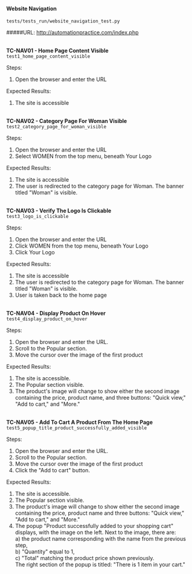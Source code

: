 #### Website Navigation
`tests/tests_run/website_navigation_test.py`

#####URL: http://automationpractice.com/index.php

<br />**TC-NAV01 - Home Page Content Visible**
<br />`test1_home_page_content_visible`

Steps:
1. Open the browser and enter the URL

Expected Results:
1. The site is accessible


<br />**TC-NAV02 - Category Page For Woman Visible**
<br />`test2_category_page_for_woman_visible`

Steps:
1. Open the browser and enter the URL
2. Select WOMEN from the top menu, beneath Your Logo

Expected Results:
1. The site is accessible
2. The user is redirected to the category page for Woman.
The banner titled "Woman" is visible.


<br />**TC-NAV03 - Verify The Logo Is Clickable**
<br />`test3_logo_is_clickable`

Steps:
1. Open the browser and enter the URL
2. Click WOMEN from the top menu, beneath Your Logo
3. Click Your Logo

Expected Results:
1. The site is accessible
2. The user is redirected to the category page for Woman.
The banner titled "Woman" is visible.
3. User is taken back to the home page


<br />**TC-NAV04 - Display Product On Hover**
<br />`test4_display_product_on_hover`

Steps:
1. Open the browser and enter the URL.
2. Scroll to the Popular section.
3. Move the cursor over the image of the first product

Expected Results:
1. The site is accessible.
2. The Popular section visible.
3. The product's image will change to show either the second image containing the price, product name, and three buttons: "Quick view," "Add to cart," and "More."


<br />**TC-NAV05 - Add To Cart A Product From The Home Page**
<br />`test5_popup_title_product_successfully_added_visible`

Steps:
1. Open the browser and enter the URL.
2. Scroll to the Popular section.
3. Move the cursor over the image of the first product
4. Click the "Add to cart" button.

Expected Results:
1. The site is accessible.
2. The Popular section visible.
3. The product's image will change to show either the second image containing the price, product name and three buttons: "Quick view," "Add to cart," and "More."
4. The popup "Product successfully added to your shopping cart" displays, with the image on the left. 
Next to the image, there are: 
<br /> a) the product name corresponding with the name from the previous step,
<br /> b) "Quantity" equal to 1, 
<br /> c) "Total" matching the product price shown previously.
<br /> The right section of the popup is titled: "There is 1 item in your cart."


